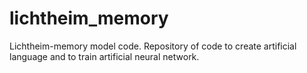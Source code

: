 # lichtheim_memory
Lichtheim-memory model code. Repository of code to create artificial language and to train artificial neural network.
